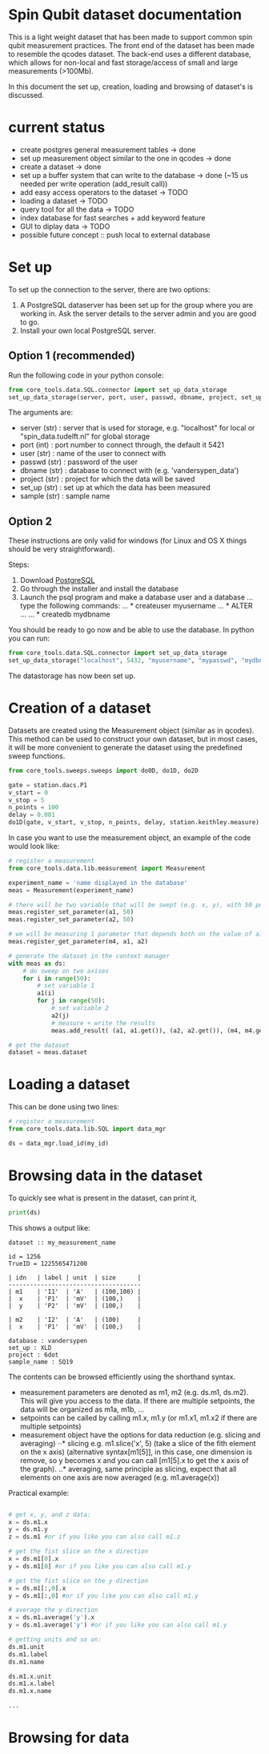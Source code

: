 Spin Qubit dataset documentation
================================

This is a light weight dataset that has been made to support common spin qubit measurement practices.
The front end of the dataset has been made to resemble the qcodes dataset. The back-end uses a different database, which allows for non-local and fast storage/access of small and large measurements (>100Mb).


In this document the set up, creation, loading and browsing of dataset's is discussed.
# current status

* create postgres general measurement tables -> done
* set up measurement object similar to the one in qcodes -> done
* create a dataset -> done
* set up a buffer system that can write to the database -> done (~15 us needed per write operation (add_result call))
* add easy access operators to the dataset -> TODO
* loading a dataset -> TODO
* query tool for all the data -> TODO
* index database for fast searches + add keyword feature
* GUI to diplay data -> TODO 
* possible future concept :: push local to external database
# Set up
To set up the connection to the server, there are two options:
1. A PostgreSQL dataserver has been set up for the group where you are working in. Ask the server details to the server admin and you are good to go.
2. Install your own local PostgreSQL server.

## Option 1 (recommended)
Run the following code in your python console:

```python
from core_tools.data.SQL.connector import set_up_data_storage
set_up_data_storage(server, port, user, passwd, dbname, project, set_up, sample)
```
The arguments are:
* server (str) : server that is used for storage, e.g. "localhost" for local or "spin_data.tudelft.nl" for global storage
* port (int) : port number to connect through, the default it 5421
* user (str) : name of the user to connect with
* passwd (str) : password of the user
* dbname (str) : database to connect with (e.g. 'vandersypen_data')
* project (str) : project for which the data will be saved
* set_up (str) : set up at which the data has been measured
* sample (str) : sample name 

## Option 2
These instructions are only valid for windows (for Linux and OS X things should be very straightforward).

Steps:
1. Download [PostgreSQL](https://www.postgresql.org/download/)
2. Go through the installer and install the database
3. Launch the psql program and make a database user and a database
... type the following commands:
... * createuser myusername
... * ALTER ...
... * createdb mydbname
 
You should be ready to go now and be able to use the database.
In python you can run:
```python
from core_tools.data.SQL.connector import set_up_data_storage
set_up_data_storage("localhost", 5432, "myusername", "mypasswd", "mydbname", "project_name", "set_up_name", "sample_name")
```
The datastorage has now been set up.

# Creation of a dataset
Datasets are created using the Measurement object (similar as in qcodes). This method can be used to construct your own dataset, but in most cases, it will be more convenient to generate the dataset using the predefined sweep functions.
```python
from core_tools.sweeps.sweeps import do0D, do1D, do2D

gate = station.dacs.P1
v_start = 0
v_stop = 5
n_points = 100
delay = 0.001
do1D(gate, v_start, v_stop, n_points, delay, station.keithley.measure).run()
```

In case you want to use the measurement object, an example of the code would look like:

```python
# register a measurement
from core_tools.data.lib.measurement import Measurement

experiment_name = 'name displayed in the database'
meas = Measurement(experiment_name)

# there will be two variable that will be swept (e.g. x, y), with 50 points on each axis
meas.register_set_parameter(a1, 50)
meas.register_set_parameter(a2, 50)

# we will be measuring 1 parameter that depends both on the value of a1 and a2
meas.register_get_parameter(m4, a1, a2)

# generate the dataset in the context manager
with meas as ds:
	# do sweep on two axises
    for i in range(50):
    	# set variable 1
    	a1(i)
    	for j in range(50):
    		# set variable 2
    		a2(j)
    		# measure + write the results
    		meas.add_result( (a1, a1.get()), (a2, a2.get()), (m4, m4.get()))

# get the dataset
dataset = meas.dataset
```

# Loading a dataset
This can be done using two lines:

```python
# register a measurement
from core_tools.data.lib.SQL import data_mgr

ds = data_mgr.load_id(my_id)
```
# Browsing data in the dataset
To quickly see what is present in the dataset, can print it,
```python
print(ds)
```
This shows a output like:
```
dataset :: my_measurement_name

id = 1256
TrueID = 1225565471200

| idn   | label | unit  | size      |
------------------------------------- 
| m1    | 'I1'  | 'A'   | (100,100) |
|  x    | 'P1'  | 'mV'  | (100,)    |
|  y    | 'P2'  | 'mV'  | (100,)    |

| m2    | 'I2'  | 'A'   | (100)     |
|  x    | 'P1'  | 'mV'  | (100,)    |

database : vandersypen
set_up : XLD
project : 6dot
sample_name : SQ19
```

The contents can be browsed efficiently using the shorthand syntax.
* measurement parameters are denoted as m1, m2 (e.g. ds.m1, ds.m2). This will give you access to the data. If there are multiple setpoints, the data will be organized as m1a, m1b, ...
* setpoints can be called by calling m1.x, m1.y (or m1.x1, m1.x2 if there are multiple setpoints)
* measurement object have the options for data reduction (e.g. slicing and averaging)
⋅⋅* slicing e.g. m1.slice('x', 5) (take a slice of the fith element on the x axis) (alternative syntax[m1[5]], in this case, one dimension is remove, so y becomes x and you can call [m1[5].x to get the x axis of the graph).
..* averaging, same principle as slicing, expect that all elements on one axis are now averaged (e.g. m1.average(x))

Practical example:
```python

# get x, y, and z data:
x = ds.m1.x
y = ds.m1.y
z = ds.m1 #or if you like you can also call m1.z

# get the fist slice on the x direction
x = ds.m1[0].x
y = ds.m1[0] #or if you like you can also call m1.y

# get the fist slice on the y direction
x = ds.m1[:,0].x
y = ds.m1[:,0] #or if you like you can also call m1.y

# average the y direction
x = ds.m1.average('y').x
y = ds.m1.average('y') #or if you like you can also call m1.y

# getting units and so on:
ds.m1.unit
ds.m1.label
ds.m1.name

ds.m1.x.unit
ds.m1.x.label
ds.m1.x.name

...
```
# Browsing for data

